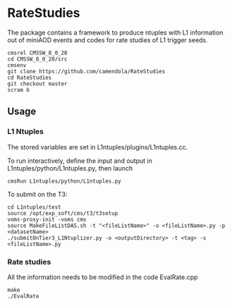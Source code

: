 # RateStudies

The package contains a framework to produce ntuples with L1 information out of miniAOD events and codes for rate studies of L1 trigger seeds.

```
cmsrel CMSSW_8_0_20
cd CMSSW_8_0_20/src
cmsenv
git clone https://github.com/camendola/RateStudies
cd RateStudies
git checkout master
scram b
```

## Usage
### L1 Ntuples
The stored variables are set in L1ntuples/plugins/L1ntuples.cc.

To run interactively, define the input and output in L1ntuples/python/L1ntuples.py, then launch
```
cmsRun L1ntuples/python/L1ntuples.py
```
To submit on the T3:
```
cd L1ntuples/test
source /opt/exp_soft/cms/t3/t3setup
voms-proxy-init -voms cms   
source MakeFileListDAS.sh -t "<fileListName>" -o <fileListName>.py -p <datasetName>
./submitOnTier3_L1Ntuplizer.py -o <outputDirectory> -t <tag> -s <fileListName>.py
```
### Rate studies
All the information needs to be modified in the code EvalRate.cpp
```
make
./EvalRate
```